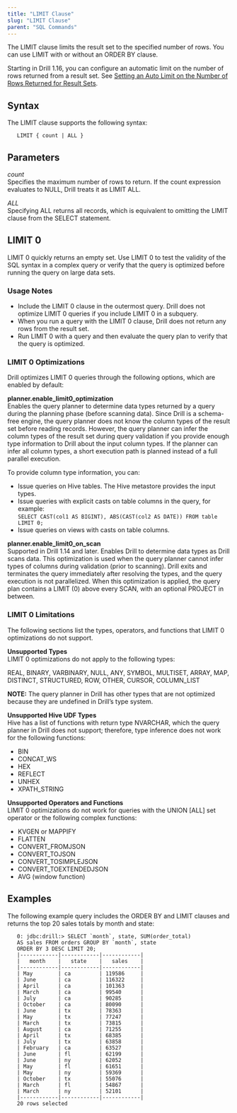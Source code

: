 ```yaml
---
title: "LIMIT Clause"
slug: "LIMIT Clause"
parent: "SQL Commands"
---
```

The LIMIT clause limits the result set to the specified number of rows. You can use LIMIT with or without an ORDER BY clause.  

Starting in Drill 1.16, you can configure an automatic limit on the number of rows returned from a result set. See [Setting an Auto Limit on the Number of Rows Returned for Result Sets]({{site.baseurl}}/docs/planning-and-execution-options/#setting-an-auto-limit-on-the-number-of-rows-returned-for-result-sets).


## Syntax
The LIMIT clause supports the following syntax:  

       LIMIT { count | ALL }  

## Parameters
*count*  
Specifies the maximum number of rows to return.
If the count expression evaluates to NULL, Drill treats it as LIMIT ALL.  

*ALL*  
Specifying ALL returns all records, which is equivalent to omitting the LIMIT clause from the SELECT statement.  

## LIMIT 0

LIMIT 0 quickly returns an empty set. Use LIMIT 0 to test the validity of the SQL syntax in a complex query or verify that the query is optimized before running the query on large data sets.  

### Usage Notes  


- Include the LIMIT 0 clause in the outermost query. Drill does not optimize LIMIT 0 queries if you include LIMIT 0 in a subquery.  
- When you run a query with the LIMIT 0 clause, Drill does not return any rows from the result set.  
- Run LIMIT 0 with a query and then evaluate the query plan to verify that the query is optimized.  
  

### LIMIT 0 Optimizations  

Drill optimizes LIMIT 0 queries through the following options, which are enabled by default:  

**planner.enable\_limit0_optimization**  
Enables the query planner to determine data types returned by a query during the planning phase (before scanning data). Since Drill is a schema-free engine, the query planner does not know the column types of the result set before reading records. However, the query planner can infer the column types of the result set during query validation if you provide enough type information to Drill about the input column types. If the planner can infer all column types, a short execution path is planned instead of a full parallel execution.  

To provide column type information, you can:  

- Issue queries on Hive tables. The Hive metastore provides the input types.  
- Issue queries with explicit casts on table columns in the query, for example:  
  `SELECT CAST(col1 AS BIGINT), ABS(CAST(col2 AS DATE)) FROM table LIMIT 0;`  
- Issue queries on views with casts on table columns.  

**planner.enable\_limit0\_on_scan**  
Supported in Drill 1.14 and later. Enables Drill to determine data types as Drill scans data. This optimization is used when the query planner cannot infer types of columns during validation (prior to scanning). Drill exits and terminates the query immediately after resolving the types, and the query execution is not parallelized. When this optimization is applied, the query plan contains a LIMIT (0) above every SCAN, with an optional PROJECT in between.  

### LIMIT 0 Limitations  
The following sections list the types, operators, and functions that LIMIT 0 optimizations do not support.  

**Unsupported Types**  
LIMIT 0 optimizations do not apply to the following types:  

REAL, BINARY, VARBINARY, NULL, ANY, SYMBOL, MULTISET, ARRAY, MAP, DISTINCT, STRUCTURED, ROW, OTHER, CURSOR, COLUMN_LIST 

**NOTE:** The query planner in Drill has other types that are not optimized because they are undefined in Drill’s type system.  

**Unsupported Hive UDF Types**  
Hive has a list of functions with return type NVARCHAR, which the query planner in Drill does not support; therefore, type inference does not work for the following functions:  


- BIN  
- CONCAT_WS  
- HEX  
- REFLECT  
- UNHEX  
- XPATH_STRING  

**Unsupported Operators and Functions**  
LIMIT 0 optimizations do not work for queries with the UNION [ALL] set operator or the following complex functions:  

- KVGEN or MAPPIFY  
- FLATTEN  
- CONVERT_FROMJSON  
- CONVERT_TOJSON  
- CONVERT_TOSIMPLEJSON  
- CONVERT_TOEXTENDEDJSON  
- AVG (window function)  

## Examples
The following example query includes the ORDER BY and LIMIT clauses and returns the top 20 sales totals by month and state:  

       0: jdbc:drill:> SELECT `month`, state, SUM(order_total)
       AS sales FROM orders GROUP BY `month`, state
       ORDER BY 3 DESC LIMIT 20;
       |------------|------------|------------|
       |   month    |   state    |   sales    |
       |------------|------------|------------|
       | May        | ca         | 119586     |
       | June       | ca         | 116322     |
       | April      | ca         | 101363     |
       | March      | ca         | 99540      |
       | July       | ca         | 90285      |
       | October    | ca         | 80090      |
       | June       | tx         | 78363      |
       | May        | tx         | 77247      |
       | March      | tx         | 73815      |
       | August     | ca         | 71255      |
       | April      | tx         | 68385      |
       | July       | tx         | 63858      |
       | February   | ca         | 63527      |
       | June       | fl         | 62199      |
       | June       | ny         | 62052      |
       | May        | fl         | 61651      |
       | May        | ny         | 59369      |
       | October    | tx         | 55076      |
       | March      | fl         | 54867      |
       | March      | ny         | 52101      |
       |------------|------------|------------|
       20 rows selected

